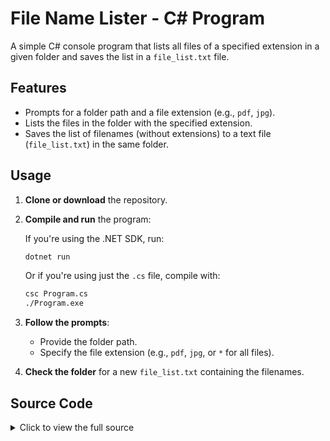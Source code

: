 # File Name Lister - C# Program

A simple C# console program that lists all files of a specified extension in a given folder and saves the list in a `file_list.txt` file.

## Features
- Prompts for a folder path and a file extension (e.g., `pdf`, `jpg`).
- Lists the files in the folder with the specified extension.
- Saves the list of filenames (without extensions) to a text file (`file_list.txt`) in the same folder.

## Usage

1. **Clone or download** the repository.
2. **Compile and run** the program:

    If you're using the .NET SDK, run:
    ```bash
    dotnet run
    ```

    Or if you're using just the `.cs` file, compile with:
    ```bash
    csc Program.cs
    ./Program.exe
    ```

3. **Follow the prompts**:
    - Provide the folder path.
    - Specify the file extension (e.g., `pdf`, `jpg`, or `*` for all files).

4. **Check the folder** for a new `file_list.txt` containing the filenames.

## Source Code

<details>
<summary>Click to view the full source</summary>

```csharp
using System;
using System.IO;

class Program
{
    static void Main()
    {
        Console.Title = "File Name Lister";
        Console.Write("Provide the folder path: ");
        string folderPath = Console.ReadLine();
        
        try
        {
            if (Directory.Exists(folderPath))
            {
                Console.Write("Specify the file extension to list (e.g., pdf; jpg; '*' lists all fiels): ");
                string extension = Console.ReadLine();
                extension = char.ToUpper(extension[0]) + extension.Substring(1);
                // Get all files in the folder
                string[] files = Directory.GetFiles(folderPath, "*." + extension);
                
                if (files.Length != 0)
                {
                    // Print the file list
                    Console.WriteLine("\n" + extension + " files in the folder:");
                    foreach (string file in files)
                    {
                        string fileName = Path.GetFileName(file);
                        Console.WriteLine(fileName);
                    }
                    // Remove path from filenames
                    string[] fileNames = Array.ConvertAll(files, Path.GetFileNameWithoutExtension);
                    // Define the output file path
                    string outputPath = Path.Combine(folderPath, "file_list.txt");

                    // Write file names to the output file
                    File.WriteAllLines(outputPath, fileNames);

                    Console.WriteLine($"\nFile list saved here: {folderPath}\\file_list.txt");
                }

                else
                {
                    Console.WriteLine("\nNo file with this extension in the folder.\n");
                }
            }

            else
            {
                Console.WriteLine("The specified folder does not exist.");
            }
            
        }
        catch (Exception ex)
        {
            Console.WriteLine($"Error: {ex.Message}");
        }
        Console.WriteLine("\nPress any button to quit...");
        Console.ReadKey();
    }
}
